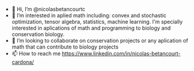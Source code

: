 - 👋 Hi, I’m @nicolasbetancourtc
- 🌱 I’m interested in aplied math including: convex and stochastic optimization, tensor algebra, statistics, machine learning. 
     I'm specially interested in aplications of math and programming to biology and conservation biology.
- 💞️ I’m looking to collaborate on conservation projects or any aplication of math that can contribute to biology projects
- 📫 How to reach me https://www.linkedin.com/in/nicolas-betancourt-cardona/

<!---
nicolasbetancourtc/nicolasbetancourtc is a ✨ special ✨ repository because its `README.md` (this file) appears on your GitHub profile.
You can click the Preview link to take a look at your changes.
--->
